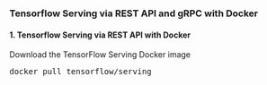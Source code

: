 ### Tensorflow Serving via REST API and gRPC with Docker
#### 1. Tensorflow Serving via REST API with Docker
Download the TensorFlow Serving Docker image
<pre>
docker pull tensorflow/serving
</pre> 

